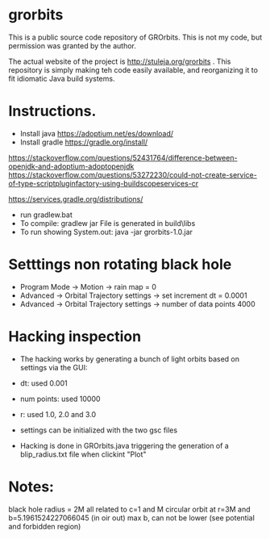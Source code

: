 # grorbits
This is a public source code repository of GROrbits. This is not my code, but permission was granted by the author.

The actual website of the project is http://stuleja.org/grorbits . This
repository is simply making teh code easily available, and reorganizing it
to fit idiomatic Java build systems.

# Instructions.

* Install java https://adoptium.net/es/download/
* Install gradle https://gradle.org/install/

https://stackoverflow.com/questions/52431764/difference-between-openjdk-and-adoptium-adoptopenjdk
https://stackoverflow.com/questions/53272230/could-not-create-service-of-type-scriptpluginfactory-using-buildscopeservices-cr

https://services.gradle.org/distributions/

* run gradlew.bat
* To compile: gradlew jar
  File is generated in build\libs
* To run showing System.out: java -jar grorbits-1.0.jar

# Setttings non rotating black hole

- Program Mode -> Motion -> rain map = 0
- Advanced -> Orbital Trajectory settings -> set increment dt = 0.0001
- Advanced -> Orbital Trajectory settings -> number of data points 4000

# Hacking inspection

- The hacking works by generating a bunch of light orbits based on settings via the GUI:

* dt: used 0.001
* num points: used 10000
* r: used 1.0, 2.0 and 3.0
* settings can be initialized with the two gsc files

* Hacking is done in GROrbits.java triggering the generation of a blip_radius.txt file when clickint "Plot"


# Notes: 
  black hole radius = 2M all related to c=1 and M
  circular orbit at r=3M and b=5.1961524227066045 (in oir out) max b, can not be lower (see potential and forbidden region)

